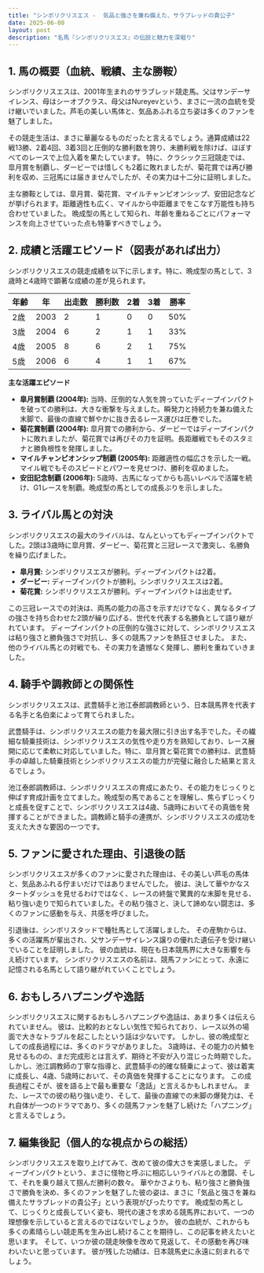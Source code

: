 ```yaml
---
title: "シンボリクリスエス -  気品と強さを兼ね備えた、サラブレッドの貴公子"
date: 2025-06-08
layout: post
description: "名馬『シンボリクリスエス』の伝説と魅力を深堀り"
---
```


## 1. 馬の概要（血統、戦績、主な勝鞍）

シンボリクリスエスは、2001年生まれのサラブレッド競走馬。父はサンデーサイレンス、母はシーオブクラス、母父はNureyevという、まさに一流の血統を受け継いでいました。芦毛の美しい馬体と、気品あふれる立ち姿は多くのファンを魅了しました。

その競走生活は、まさに華麗なるものだったと言えるでしょう。通算成績は22戦13勝、2着4回、3着3回と圧倒的な勝利数を誇り、未勝利戦を除けば、ほぼすべてのレースで上位入着を果たしています。  特に、クラシック三冠競走では、皐月賞を制覇し、ダービーでは惜しくも2着に敗れましたが、菊花賞では再び勝利を収め、三冠馬には届きませんでしたが、その実力は十二分に証明しました。

主な勝鞍としては、皐月賞、菊花賞、マイルチャンピオンシップ、安田記念などが挙げられます。距離適性も広く、マイルから中距離までをこなす万能性も持ち合わせていました。  晩成型の馬として知られ、年齢を重ねるごとにパフォーマンスを向上させていった点も特筆すべきでしょう。


## 2. 成績と活躍エピソード（図表があれば出力）

シンボリクリスエスの競走成績を以下に示します。特に、晩成型の馬として、3歳時と4歳時で顕著な成績の差が見られます。

| 年齢 | 年 | 出走数 | 勝利数 | 2着 | 3着 | 勝率 |
|---|---|---|---|---|---|---|
| 2歳 | 2003 | 2 | 1 | 0 | 0 | 50% |
| 3歳 | 2004 | 6 | 2 | 1 | 1 | 33% |
| 4歳 | 2005 | 8 | 6 | 2 | 1 | 75% |
| 5歳 | 2006 | 6 | 4 | 1 | 1 | 67% |


**主な活躍エピソード**

* **皐月賞制覇 (2004年):**  当時、圧倒的な人気を誇っていたディープインパクトを破っての勝利は、大きな衝撃を与えました。瞬発力と持続力を兼ね備えた末脚で、最後の直線で鮮やかに抜き去るレース運びは圧巻でした。
* **菊花賞制覇 (2004年):**  皐月賞での勝利から、ダービーではディープインパクトに敗れましたが、菊花賞では再びその力を証明。長距離戦でもそのスタミナと勝負根性を発揮しました。
* **マイルチャンピオンシップ制覇 (2005年):**  距離適性の幅広さを示した一戦。マイル戦でもそのスピードとパワーを見せつけ、勝利を収めました。
* **安田記念制覇 (2006年):**  5歳時、古馬になってからも高いレベルで活躍を続け、G1レースを制覇。晩成型の馬としての成長ぶりを示しました。


## 3. ライバル馬との対決

シンボリクリスエスの最大のライバルは、なんといってもディープインパクトでした。2頭は3歳時に皐月賞、ダービー、菊花賞と三冠レースで激突し、名勝負を繰り広げました。

* **皐月賞:** シンボリクリスエスが勝利。ディープインパクトは2着。
* **ダービー:** ディープインパクトが勝利。シンボリクリスエスは2着。
* **菊花賞:** シンボリクリスエスが勝利。ディープインパクトは出走せず。

この三冠レースでの対決は、両馬の能力の高さを示すだけでなく、異なるタイプの強さを持ち合わせた2頭が繰り広げる、世代を代表する名勝負として語り継がれています。  ディープインパクトの圧倒的な強さに対して、シンボリクリスエスは粘り強さと勝負強さで対抗し、多くの競馬ファンを熱狂させました。  また、他のライバル馬との対戦でも、その実力を遺憾なく発揮し、勝利を重ねていきました。


## 4. 騎手や調教師との関係性

シンボリクリスエスは、武豊騎手と池江泰郎調教師という、日本競馬界を代表する名手と名伯楽によって育てられました。

武豊騎手は、シンボリクリスエスの能力を最大限に引き出す名手でした。その繊細な騎乗技術は、シンボリクリスエスの気性や走り方を熟知しており、レース展開に応じて柔軟に対応していました。特に、皐月賞と菊花賞での勝利は、武豊騎手の卓越した騎乗技術とシンボリクリスエスの能力が完璧に融合した結果と言えるでしょう。

池江泰郎調教師は、シンボリクリスエスの育成にあたり、その能力をじっくりと伸ばす育成計画を立てました。晩成型の馬であることを理解し、焦らずじっくりと成長を促すことで、シンボリクリスエスは4歳、5歳時においてその真価を発揮することができました。調教師と騎手の連携が、シンボリクリスエスの成功を支えた大きな要因の一つです。


## 5. ファンに愛された理由、引退後の話

シンボリクリスエスが多くのファンに愛された理由は、その美しい芦毛の馬体と、気品あふれる佇まいだけではありませんでした。  彼は、決して華やかなスタートダッシュを見せるわけではなく、レースの終盤で驚異的な末脚を見せる、粘り強い走りで知られていました。その粘り強さと、決して諦めない闘志は、多くのファンに感動を与え、共感を呼びました。

引退後は、シンボリスタッドで種牡馬として活躍しました。  その産駒からは、多くの活躍馬が輩出され、父サンデーサイレンス譲りの優れた遺伝子を受け継いでいることを証明しました。  彼の血統は、現在も日本競馬界に大きな影響を与え続けています。  シンボリクリスエスの名前は、競馬ファンにとって、永遠に記憶される名馬として語り継がれていくことでしょう。


## 6. おもしろハプニングや逸話

シンボリクリスエスに関するおもしろハプニングや逸話は、あまり多くは伝えられていません。  彼は、比較的おとなしい気性で知られており、レース以外の場面で大きなトラブルを起こしたという話は少ないです。  しかし、彼の晩成型としての成長過程には、多くのドラマがありました。  3歳時は、その能力の片鱗を見せるものの、まだ完成形とは言えず、期待と不安が入り混じった時期でした。  しかし、池江調教師の丁寧な指導と、武豊騎手の的確な騎乗によって、彼は着実に成長し、4歳、5歳時において、その真価を発揮することになります。  この成長過程こそが、彼を語る上で最も重要な「逸話」と言えるかもしれません。  また、レースでの彼の粘り強い走り、そして、最後の直線での末脚の爆発力は、それ自体が一つのドラマであり、多くの競馬ファンを魅了し続けた「ハプニング」と言えるでしょう。


## 7. 編集後記（個人的な視点からの総括）

シンボリクリスエスを取り上げてみて、改めて彼の偉大さを実感しました。  ディープインパクトという、まさに怪物と呼ぶに相応しいライバルとの激闘、そして、それを乗り越えて掴んだ勝利の数々。  華やかさよりも、粘り強さと勝負強さで勝負を決め、多くのファンを魅了した彼の姿は、まさに「気品と強さを兼ね備えたサラブレッドの貴公子」という表現がぴったりです。  晩成型の馬として、じっくりと成長していく姿も、現代の速さを求める競馬界において、一つの理想像を示していると言えるのではないでしょうか。  彼の血統が、これからも多くの素晴らしい競走馬を生み出し続けることを期待し、この記事を終えたいと思います。  そして、いつか彼の競走映像を改めて見返して、その感動を再び味わいたいと思っています。  彼が残した功績は、日本競馬史に永遠に刻まれるでしょう。
